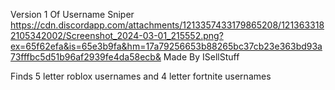 Version 1 Of Username Sniper
https://cdn.discordapp.com/attachments/1213357433179865208/1213633182105342002/Screenshot_2024-03-01_215552.png?ex=65f62efa&is=65e3b9fa&hm=17a79256653b88265bc37cb23e363bd93a73fffbc5d51b96af2939fe4da58ecb&
Made By ISellStuff

Finds 5 letter roblox usernames and 4 letter fortnite usernames
